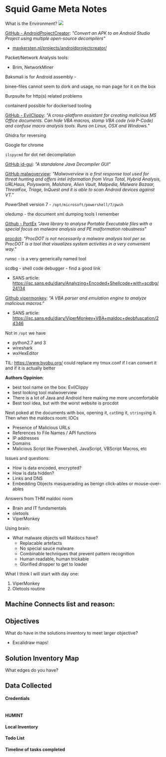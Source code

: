 # Squid Game Meta Notes



What is the Environment?
![](toolsonthevm.png)

[GitHub - AndroidProjectCreator](https://github.com/ThisIsLibra/AndroidProjectCreator): *"Convert an APK to an Android Studio Project using multiple open-source decompilers"*
- [maxkersten.nl/projects/androidprojectcreator/](https://maxkersten.nl/projects/androidprojectcreator/ "https://maxkersten.nl/projects/androidprojectcreator/")

Packet/Network Analysis tools:
- Brim, NetworkMiner

Baksmali is for Android assembly - 

binee-files cannot seem to dork and usage, no man page for it on the box

Burpsuite for http(s) related problems

containerd possible for dockerised tooling

[GitHub - EvilClippy](https://github.com/outflanknl/EvilClippy): *"A cross-platform assistant for creating malicious MS Office documents. Can hide VBA macros, stomp VBA code (via P-Code) and confuse macro analysis tools. Runs on Linux, OSX and Windows."*

Ghidra for reversing

Google for chrome

`ilspycmd` for dot net decompilation

[GitHub jd-gui](https://github.com/java-decompiler/jd-gui): *"A standalone Java Decompiler GUI"*

[GitHub malwoverview](https://github.com/alexandreborges/malwoverview): *"Malwoverview is a first response tool used for threat hunting and offers intel information from Virus Total, Hybrid Analysis, URLHaus, Polyswarm, Malshare, Alien Vault, Malpedia, Malware Bazaar, ThreatFox, Triage, InQuest and it is able to scan Android devices against VT."*

PowerShell version 7 - `/opt/microsoft/powershell/7/pwsh`

oledump - the document xml dumping tools I remember 

[Github - PortEx](https://github.com/struppigel/PortEx) *"Java library to analyse Portable Executable files with a special focus on malware analysis and PE malformation robustness"*

[procdot](https://www.procdot.com/):  *"ProcDOT is not necessarily a malware analysis tool per se. ProcDOT is a tool that visualizes system activities in a very convenient way."*

runsc - is a very generically named tool

scdbg - shell code debugger - find a good link
- SANS article: https://isc.sans.edu/diary/Analyzing+Encoded+Shellcode+with+scdbg/24134

[Github vipermonkey](https://github.com/decalage2/ViperMonkey): *"A VBA parser and emulation engine to analyze malicious macros."*
- SANS article: https://isc.sans.edu/diary/ViperMonkey+VBA+maldoc+deobfuscation/24346

Not in `/opt` we have
- python2.7 and 3
- wireshark
- wxHexEditor

TIL: https://www.byobu.org/ could replace my tmux.conf if I can convert it and if it is actually better

**Authors Oppinion**: 
- best tool name on the box: EvilClippy
- best looking tool malwoverview
- There is a lot of Java and Android here making me more uncomfortable
- Best tool idea, but with the worst website is procdot

Next poked at the documents with box, opening it, `cat`ting it, `strings`ing it. Then when the maldocs room:
IOCs
- Presence of Malicious URLs
- References to File Names / API functions  
- IP addresses
- Domains
- Malicious Script like Powershell, JavaScript, VBScript Macros, etc

Issues and questions:
- How is data encoded, encrypted?
- How is data hidden?
- Links and DNS
- Embedding Objects masquerading as benign click-ables or mouse-over-ables 

Answers from THM maldoc room
- Brain and IT fundamentals
- oletools
- ViperMonkey

Using brain:
- What malware objects will Maldocs have?
	- Replacable artefacts
	- No special sauce malware
	- Combinable techniques that prevent pattern recognition 
	- Human readable, human trickable
	- Glorified dropper to get to loader 

What I think I will start with day one:
1. ViperMonkey
2. Oletools routine
## Machine Connects list and reason:

## Objectives
What do have in the solutions inventory to meet larger objective?

- Excalidraw maps!

## Solution Inventory Map
What edges do you have?



## Data Collected

#### Credentials

```

```

#### HUMINT

#### Local Inventory

#### Todo List

#### Timeline of tasks completed


